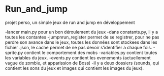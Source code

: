 # Run_and_jump
projet perso, un simple jeux de run and jump en développement

  -lancer main.py pour un bon déroulement du jeux
  -dans constants.py, il y a toutes les contantes
  -jumpnrun_register permet de se registrer, pour ne pas perdre son avance dans le jeux, toutes les données sont stockees dans les fichier .json, le cache permet de ne pas devoir s'identifier a chaque fois.
  -sprite.py contient le comportement des mobs
  -variables.py contient toutes les variables du jeux.
  -events.py contient les evenements (actuellement vague de zombie, et apparission de Boss)
  -il y a deux dossiers (sounds, qui contient les sons du jeux et images qui contient les images du jeux).
